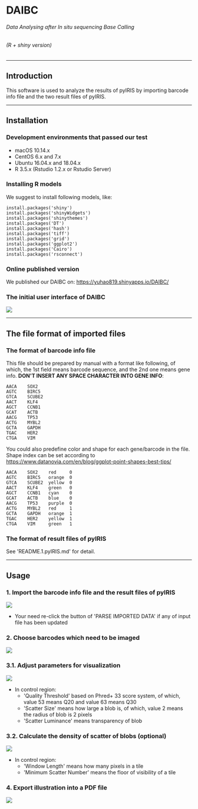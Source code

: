 # DAIBC
###### Data Analysing after *In situ* sequencing Base Calling
###### (R + shiny version)

---

## Introduction

This software is used to analyze the results of pyIRIS by importing barcode info file and the two result files of 
pyIRIS.

---

## Installation
### Development environments that passed our test

* macOS 10.14.x
* CentOS 6.x and 7.x
* Ubuntu 16.04.x and 18.04.x
* R 3.5.x (Rstudio 1.2.x or Rstudio Server)

### Installing R models

We suggest to install following models, like:

	install.packages('shiny')
	install.packages('shinyWidgets')
	install.packages('shinythemes')
	install.packages('DT')
	install.packages('hash')
	install.packages('tiff')
	install.packages('grid')
	install.packages('ggplot2')
	install.packages('Cairo')
	install.packages('rsconnect')

### Online published version

We published our DAIBC on: https://yuhao819.shinyapps.io/DAIBC/

### The initial user interface of DAIBC
![](./misc/s0.png)

---

## The file format of imported files
### The format of barcode info file

This file should be prepared by manual with a format like following, of which, the 1st field means barcode sequence, 
and the 2nd one means gene info. **DON'T INSERT ANY SPACE CHARACTER INTO GENE INFO**:

    AACA    SOX2
    AGTC    BIRC5
    GTCA    SCUBE2
    AACT    KLF4
    AGCT    CCNB1
    GCAT    ACTB
    AACG    TP53
    ACTG    MYBL2
    GCTA    GAPDH
    TGAC    HER2
    CTGA    VIM

You could also predefine color and shape for each gene/barcode in the file. Shape index can be set according to https://www.datanovia.com/en/blog/ggplot-point-shapes-best-tips/

    AACA    SOX2    red     0
    AGTC    BIRC5   orange  0
    GTCA    SCUBE2  yellow  0
    AACT    KLF4    green   0
    AGCT    CCNB1   cyan    0
    GCAT    ACTB    blue    0
    AACG    TP53    purple  0
    ACTG    MYBL2   red     1
    GCTA    GAPDH   orange  1
    TGAC    HER2    yellow  1
    CTGA    VIM     green   1

### The format of result files of pyIRIS

See 'README.1.pyIRIS.md' for detail.

---

## Usage
### 1. Import the barcode info file and the result files of pyIRIS

![](./misc/s1.png)

* Your need re-click the button of 'PARSE IMPORTED DATA' if any of input file has been updated

### 2. Choose barcodes which need to be imaged

![](./misc/s2.png)

### 3.1. Adjust parameters for visualization

![](./misc/s3.png)

* In control region:
    * 'Quality Threshold' based on Phred+ 33 score system, of which, value 53 means Q20 and value 63 means Q30
    * 'Scatter Size' means how large a blob is, of which, value 2 means the radius of blob is 2 pixels
    * 'Scatter Luminance' means transparency of blob

### 3.2. Calculate the density of scatter of blobs (optional)

![](./misc/s4.png)

* In control region:
    * 'Window Length' means how many pixels in a tile
    * 'Minimum Scatter Number' means the floor of visibility of a tile
    
### 4. Export illustration into a PDF file

![](./misc/s5.png)
